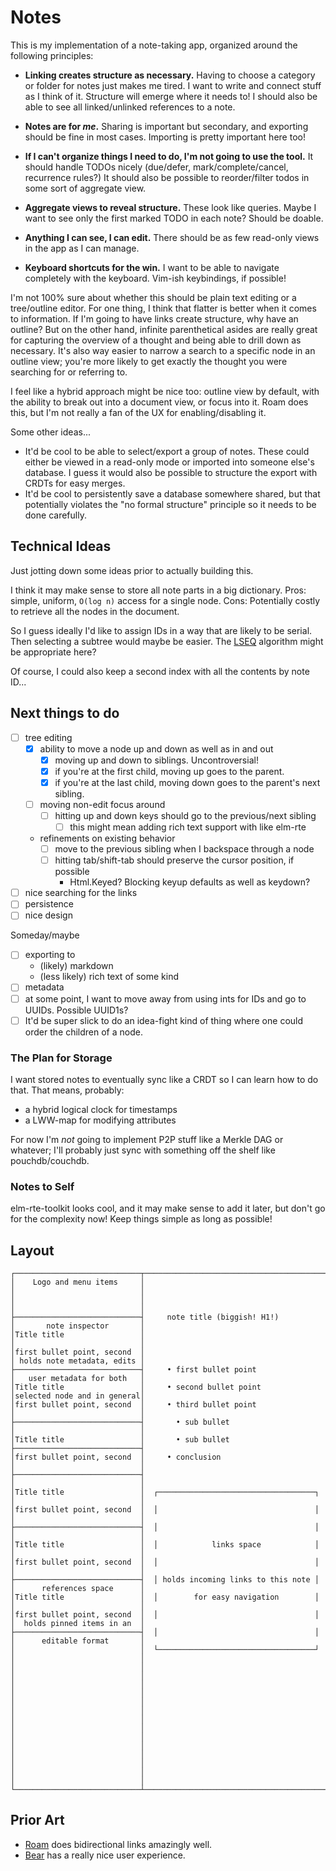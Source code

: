 # Notes

This is my implementation of a note-taking app, organized around the following principles:

- **Linking creates structure as necessary.**
  Having to choose a category or folder for notes just makes me tired.
  I want to write and connect stuff as I think of it.
  Structure will emerge where it needs to!
  I should also be able to see all linked/unlinked references to a note.

- **Notes are for _me_.**
  Sharing is important but secondary, and exporting should be fine in most cases.
  Importing is pretty important here too!

- **If I can't organize things I need to do, I'm not going to use the tool.**
  It should handle TODOs nicely (due/defer, mark/complete/cancel, recurrence rules?)
  It should also be possible to reorder/filter todos in some sort of aggregate view.

- **Aggregate views to reveal structure.**
  These look like queries.
  Maybe I want to see only the first marked TODO in each note?
  Should be doable.

- **Anything I can see, I can edit.**
  There should be as few read-only views in the app as I can manage.

- **Keyboard shortcuts for the win.**
  I want to be able to navigate completely with the keyboard.
  Vim-ish keybindings, if possible!

I'm not 100% sure about whether this should be plain text editing or a tree/outline editor.
For one thing, I think that flatter is better when it comes to information.
If I'm going to have links create structure, why have an outline?
But on the other hand, infinite parenthetical asides are really great for capturing the overview of a thought and being able to drill down as necessary.
It's also way easier to narrow a search to a specific node in an outline view; you're more likely to get exactly the thought you were searching for or referring to.

I feel like a hybrid approach might be nice too: outline view by default, with the ability to break out into a document view, or focus into it.
Roam does this, but I'm not really a fan of the UX for enabling/disabling it.

Some other ideas...

- It'd be cool to be able to select/export a group of notes.
  These could either be viewed in a read-only mode or imported into someone else's database.
  I guess it would also be possible to structure the export with CRDTs for easy merges.
- It'd be cool to persistently save a database somewhere shared, but that potentially violates the "no formal structure" principle so it needs to be done carefully.

## Technical Ideas

Just jotting down some ideas prior to actually building this.

I think it may make sense to store all note parts in a big dictionary.
Pros: simple, uniform, `O(log n)` access for a single node.
Cons: Potentially costly to retrieve all the nodes in the document.

So I guess ideally I'd like to assign IDs in a way that are likely to be serial.
Then selecting a subtree would maybe be easier.
The [LSEQ](https://hal.archives-ouvertes.fr/hal-00921633/document) algorithm might be appropriate here?

Of course, I could also keep a second index with all the contents by note ID...

## Next things to do

- [ ] tree editing
   - [x] ability to move a node up and down as well as in and out
       - [x] moving up and down to siblings. Uncontroversial!
       - [x] if you're at the first child, moving up goes to the parent.
       - [x] if you're at the last child, moving down goes to the parent's next sibling.
   - [ ] moving non-edit focus around
       - [ ] hitting up and down keys should go to the previous/next sibling
           - [ ] this might mean adding rich text support with like elm-rte
   - refinements on existing behavior
     - [ ] move to the previous sibling when I backspace through a node
     - [ ] hitting tab/shift-tab should preserve the cursor position, if possible
         - Html.Keyed? Blocking keyup defaults as well as keydown?
- [ ] nice searching for the links
- [ ] persistence
- [ ] nice design

Someday/maybe

- [ ] exporting to
  - (likely) markdown
  - (less likely) rich text of some kind
- [ ] metadata
- [ ] at some point, I want to move away from using ints for IDs and go to UUIDs. Possible UUID1s?
- [ ] It'd be super slick to do an idea-fight kind of thing where one could order the children of a node.

### The Plan for Storage

I want stored notes to eventually sync like a CRDT so I can learn how to do that.
That means, probably:

- a hybrid logical clock for timestamps
- a LWW-map for modifying attributes

For now I'm *not* going to implement P2P stuff like a Merkle DAG or whatever; I'll probably just sync with something off the shelf like pouchdb/couchdb.

### Notes to Self

elm-rte-toolkit looks cool, and it may make sense to add it later, but don't go for the complexity now!
Keep things simple as long as possible!

## Layout


```
┌────────────────────────────┬─────────────────────────────────────────┬────────────────────────────┐
│    Logo and menu items     │                                         │                            │
│                            │                                         │                            │
├────────────────────────────┤     note title (biggish! H1!)           │       note inspector       │
│Title title                 │                                         │                            │
│first bullet point, second  │                                         │ holds note metadata, edits │
├────────────────────────────┤     • first bullet point                │   user metadata for both   │
│Title title                 │     • second bullet point               │selected node and in general│
│first bullet point, second  │     • third bullet point                │                            │
├────────────────────────────┤       • sub bullet                      │                            │
│Title title                 │       • sub bullet                      ├────────────────────────────┤
│first bullet point, second  │     • conclusion                        │                            │
├────────────────────────────┤                                         │                            │
│Title title                 │  ┌───────────────────────────────────┐  │                            │
│first bullet point, second  │  │                                   │  │                            │
├────────────────────────────┤  │                                   │  │                            │
│Title title                 │  │            links space            │  │                            │
│first bullet point, second  │  │                                   │  │                            │
├────────────────────────────┤  │ holds incoming links to this note │  │      references space      │
│Title title                 │  │        for easy navigation        │  │                            │
│first bullet point, second  │  │                                   │  │  holds pinned items in an  │
├────────────────────────────┤  │                                   │  │      editable format       │
│                            │  └───────────────────────────────────┘  │                            │
│                            │                                         │                            │
│                            │                                         │                            │
│                            │                                         │                            │
│                            │                                         │                            │
│                            │                                         │                            │
│                            │                                         │                            │
│                            │                                         │                            │
└────────────────────────────┴─────────────────────────────────────────┴────────────────────────────┘
```

## Prior Art

- [Roam](https://roamresearch.com) does bidirectional links amazingly well.
- [Bear](https://bear.app) has a really nice user experience.
